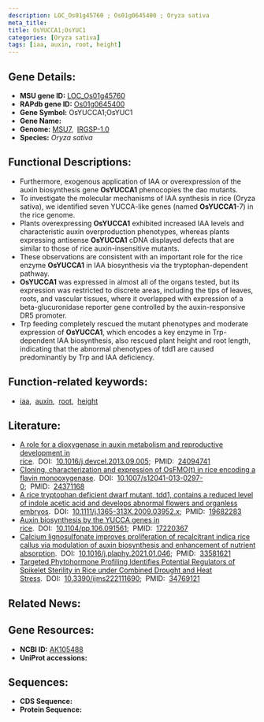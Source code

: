 ```yaml
---
description: LOC_Os01g45760 ; Os01g0645400 ; Oryza sativa
meta_title:
title: OsYUCCA1;OsYUC1
categories: [Oryza sativa]
tags: [iaa, auxin, root, height]
---
```


## Gene Details:
- **MSU gene ID:** [LOC_Os01g45760](http://rice.uga.edu/cgi-bin/ORF_infopage.cgi?orf=LOC_Os01g45760)  
- **RAPdb gene ID:** [Os01g0645400](https://rapdb.dna.affrc.go.jp/locus/?name=Os01g0645400)  
- **Gene Symbol:** OsYUCCA1;OsYUC1
- **Gene Name:**
- **Genome:**  [MSU7](http://rice.uga.edu/),&nbsp;&nbsp;[IRGSP-1.0](https://rapdb.dna.affrc.go.jp/download/irgsp1.html)
- **Species:** *Oryza sativa*

## Functional Descriptions:
   - Furthermore, exogenous application of IAA or overexpression of the auxin biosynthesis gene **OsYUCCA1** phenocopies the dao mutants.
   - To investigate the molecular mechanisms of IAA synthesis in rice (Oryza sativa), we identified seven YUCCA-like genes (named **OsYUCCA1**-7) in the rice genome.
   - Plants overexpressing **OsYUCCA1** exhibited increased IAA levels and characteristic auxin overproduction phenotypes, whereas plants expressing antisense **OsYUCCA1** cDNA displayed defects that are similar to those of rice auxin-insensitive mutants.
   - These observations are consistent with an important role for the rice enzyme **OsYUCCA1** in IAA biosynthesis via the tryptophan-dependent pathway.
   - **OsYUCCA1** was expressed in almost all of the organs tested, but its expression was restricted to discrete areas, including the tips of leaves, roots, and vascular tissues, where it overlapped with expression of a beta-glucuronidase reporter gene controlled by the auxin-responsive DR5 promoter.
   - Trp feeding completely rescued the mutant phenotypes and moderate expression of **OsYUCCA1**, which encodes a key enzyme in Trp-dependent IAA biosynthesis, also rescued plant height and root length, indicating that the abnormal phenotypes of tdd1 are caused predominantly by Trp and IAA deficiency.

## Function-related keywords:
   - [iaa](/tags/iaa/),&nbsp;&nbsp;[auxin](/tags/auxin/),&nbsp;&nbsp;[root](/tags/root/),&nbsp;&nbsp;[height](/tags/height/)

## Literature:
   - [A role for a dioxygenase in auxin metabolism and reproductive development in rice](https://www.doi.org/10.1016/j.devcel.2013.09.005).&nbsp;&nbsp;DOI:&nbsp;&nbsp;[10.1016/j.devcel.2013.09.005](https://www.doi.org/10.1016/j.devcel.2013.09.005);&nbsp;&nbsp;PMID:&nbsp;&nbsp;[24094741](https://pubmed.ncbi.nlm.nih.gov/24094741/)
   - [Cloning, characterization and expression of OsFMO(t) in rice encoding a flavin monooxygenase](https://www.doi.org/10.1007/s12041-013-0297-0).&nbsp;&nbsp;DOI:&nbsp;&nbsp;[10.1007/s12041-013-0297-0](https://www.doi.org/10.1007/s12041-013-0297-0);&nbsp;&nbsp;PMID:&nbsp;&nbsp;[24371168](https://pubmed.ncbi.nlm.nih.gov/24371168/)
   - [A rice tryptophan deficient dwarf mutant, tdd1, contains a reduced level of indole acetic acid and develops abnormal flowers and organless embryos](https://www.doi.org/10.1111/j.1365-313X.2009.03952.x).&nbsp;&nbsp;DOI:&nbsp;&nbsp;[10.1111/j.1365-313X.2009.03952.x](https://www.doi.org/10.1111/j.1365-313X.2009.03952.x);&nbsp;&nbsp;PMID:&nbsp;&nbsp;[19682283](https://pubmed.ncbi.nlm.nih.gov/19682283/)
   - [Auxin biosynthesis by the YUCCA genes in rice](https://www.doi.org/10.1104/pp.106.091561).&nbsp;&nbsp;DOI:&nbsp;&nbsp;[10.1104/pp.106.091561](https://www.doi.org/10.1104/pp.106.091561);&nbsp;&nbsp;PMID:&nbsp;&nbsp;[17220367](https://pubmed.ncbi.nlm.nih.gov/17220367/)
   - [Calcium lignosulfonate improves proliferation of recalcitrant indica rice callus via modulation of auxin biosynthesis and enhancement of nutrient absorption](https://www.doi.org/10.1016/j.plaphy.2021.01.046).&nbsp;&nbsp;DOI:&nbsp;&nbsp;[10.1016/j.plaphy.2021.01.046](https://www.doi.org/10.1016/j.plaphy.2021.01.046);&nbsp;&nbsp;PMID:&nbsp;&nbsp;[33581621](https://pubmed.ncbi.nlm.nih.gov/33581621/)
   - [Targeted Phytohormone Profiling Identifies Potential Regulators of Spikelet Sterility in Rice under Combined Drought and Heat Stress](https://www.doi.org/10.3390/ijms222111690).&nbsp;&nbsp;DOI:&nbsp;&nbsp;[10.3390/ijms222111690](https://www.doi.org/10.3390/ijms222111690);&nbsp;&nbsp;PMID:&nbsp;&nbsp;[34769121](https://pubmed.ncbi.nlm.nih.gov/34769121/)

## Related News:

## Gene Resources:
- **NCBI ID:**  [AK105488](http://www.ncbi.nlm.nih.gov/nuccore/AK105488)
- **UniProt accessions:** [](https://www.uniprot.org/uniprotkb//entry)

## Sequences:
- **CDS Sequence:**
- **Protein Sequence:**
